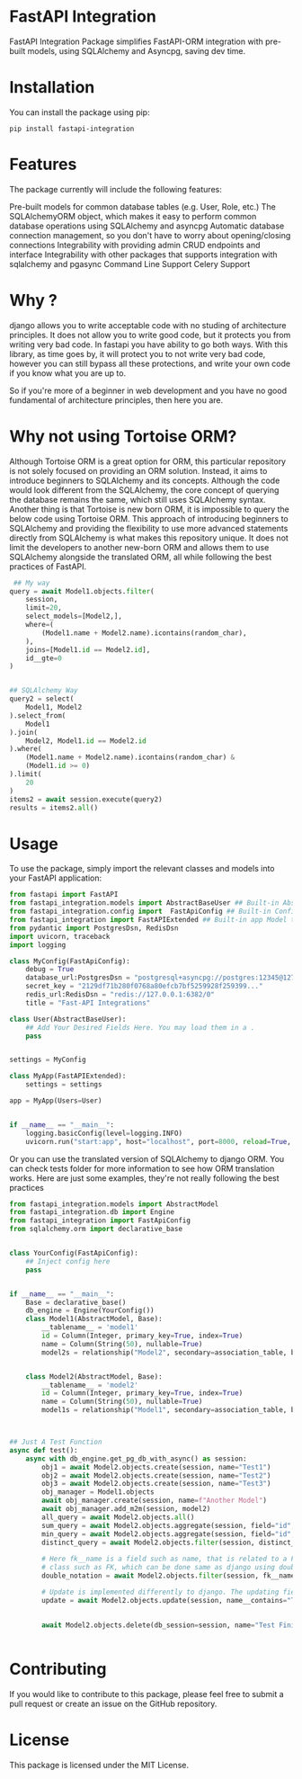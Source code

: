 # FastAPI Integration

FastAPI Integration Package simplifies FastAPI-ORM integration with pre-built models, using SQLAlchemy and Asyncpg, saving dev time.

# Installation

You can install the package using pip:
```
pip install fastapi-integration
```


# Features

The package currently will include the following features:

Pre-built models for common database tables (e.g. User, Role, etc.)
The SQLAlchemyORM object, which makes it easy to perform common database operations using SQLAlchemy and asyncpg
Automatic database connection management, so you don't have to worry about opening/closing connections
Integrability with providing admin CRUD endpoints and interface
Integrability with other packages that supports integration with sqlalchemy and pgasync
Command Line Support
Celery Support


# Why ?

django allows you to write acceptable code with no studing of architecture principles. 
It does not allow you to write good code, but it protects you from writing very bad code. In fastapi you have ability to go both ways.
With this library, as time goes by, it will protect you to not write very bad code, however you can still bypass all these protections, and write your own code if you know what you are up to.

So if you're more of a beginner in web development and you have no good fundamental of architecture principles, then here you are. 


# Why not using Tortoise ORM?
Although Tortoise ORM is a great option for ORM, this particular repository is not solely focused on providing an ORM solution. Instead, it aims to introduce beginners to SQLAlchemy and its concepts. Although the code would look different from the SQLAlchemy, the core concept of querying the database remains the same, which still uses SQLAlchemy
syntax.
Another thing is that Tortoise is new born ORM, it is impossible to query the below code using Tortoise ORM.
This approach of introducing beginners to SQLAlchemy and providing the flexibility to use more advanced statements directly from SQLAlchemy is what makes this repository unique. It does not limit the developers to another new-born ORM and allows them to use SQLAlchemy alongside the translated ORM, all while following the best practices of FastAPI.


```python
 ## My way
query = await Model1.objects.filter(
    session,
    limit=20,
    select_models=[Model2,],
    where=( 
        (Model1.name + Model2.name).icontains(random_char), 
    ),
    joins=[Model1.id == Model2.id],
    id__gte=0
)


## SQLAlchemy Way
query2 = select(
    Model1, Model2
).select_from(
    Model1
).join(
    Model2, Model1.id == Model2.id
).where(
    (Model1.name + Model2.name).icontains(random_char) &
    (Model1.id >= 0)
).limit(
    20
)
items2 = await session.execute(query2)
results = items2.all()
```




# Usage

To use the package, simply import the relevant classes and models into your FastAPI application:


```python
from fastapi import FastAPI
from fastapi_integration.models import AbstractBaseUser ## Built-in AbstractBaseUser  Model
from fastapi_integration.config import  FastApiConfig ## Built-in Config Model
from fastapi_integration import FastAPIExtended ## Built-in app Model that has all functionality supported
from pydantic import PostgresDsn, RedisDsn
import uvicorn, traceback
import logging

class MyConfig(FastApiConfig):
    debug = True
    database_url:PostgresDsn = "postgresql+asyncpg://postgres:12345@127.0.0.1:5432/test"   # Postgres Database URL
    secret_key = "2129df71b280f0768a80efcb7bf5259928f259399..."                            # A Random Secret Key
    redis_url:RedisDsn = "redis://127.0.0.1:6382/0"                                        # Redis Database URL
    title = "Fast-API Integrations"                                                        # Website Title

class User(AbstractBaseUser):
    ## Add Your Desired Fields Here. You may load them in a .
    pass


settings = MyConfig

class MyApp(FastAPIExtended):
    settings = settings

app = MyApp(Users=User)


if __name__ == "__main__":
    logging.basicConfig(level=logging.INFO)
    uvicorn.run("start:app", host="localhost", port=8000, reload=True, workers=1)
```


Or you can use the translated version of SQLAlchemy to django ORM.
You can check tests folder for more information to see how ORM translation works.
Here are just some examples, they're not really following the best practices

```python
from fastapi_integration.models import AbstractModel
from fastapi_integration.db import Engine
from fastapi_integration import FastApiConfig
from sqlalchemy.orm import declarative_base


class YourConfig(FastApiConfig):
    ## Inject config here
    pass


if __name__ == "__main__":
    Base = declarative_base()
    db_engine = Engine(YourConfig())
    class Model1(AbstractModel, Base):
        __tablename__ = 'model1'
        id = Column(Integer, primary_key=True, index=True)
        name = Column(String(50), nullable=True)
        model2s = relationship("Model2", secondary=association_table, back_populates="model1s")


    class Model2(AbstractModel, Base):
        __tablename__ = 'model2'
        id = Column(Integer, primary_key=True, index=True)
        name = Column(String(50), nullable=True)
        model1s = relationship("Model1", secondary=association_table, back_populates="model2s")



## Just A Test Function
async def test():
    async with db_engine.get_pg_db_with_async() as session:
        obj1 = await Model2.objects.create(session, name="Test1")
        obj2 = await Model2.objects.create(session, name="Test2")
        obj3 = await Model2.objects.create(session, name="Test3")
        obj_manager = Model1.objects
        await obj_manager.create(session, name=f"Another Model")
        await obj_manager.add_m2m(session, model2)
        all_query = await Model2.objects.all()
        sum_query = await Model2.objects.aggregate(session, field="id", agg_func="sum")
        min_query = await Model2.objects.aggregate(session, field="id", agg_func="min")
        distinct_query = await Model2.objects.filter(session, distinct_fields=["name"], order_by="name")
        
        # Here fk__name is a field such as name, that is related to a Foreign Key relationship 
        # class such as FK, which can be done same as django using double line notation.
        double_notation = await Model2.objects.filter(session, fk__name__contains="Another Mod")

        # Update is implemented differently to django. The updating field will be injected as a parameter called data
        update = await Model2.objects.update(session, name__contains="Test", data={"name": "Test Finished"})
        

        await Model2.objects.delete(db_session=session, name="Test Finished")
        
```



# Contributing

If you would like to contribute to this package, please feel free to submit a pull request or create an issue on the GitHub repository.

# License

This package is licensed under the MIT License.